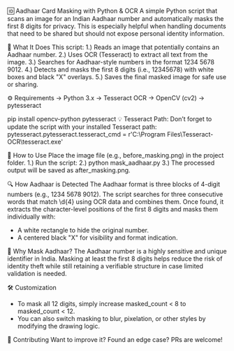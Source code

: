 🆔 Aadhaar Card Masking with Python & OCR
A simple Python script that scans an image for an Indian Aadhaar number and automatically masks the first 8 digits for privacy. This is especially helpful when handling documents that need to be shared but should not expose personal identity information.

🧠 What It Does
This script:
1.) Reads an image that potentially contains an Aadhaar number.
2.) Uses OCR (Tesseract) to extract all text from the image.
3.) Searches for Aadhaar-style numbers in the format 1234 5678 9012.
4.) Detects and masks the first 8 digits (i.e., 12345678) with white boxes and black "X" overlays.
5.) Saves the final masked image for safe use or sharing.

⚙️ Requirements
-> Python 3.x
-> Tesseract OCR
-> OpenCV (cv2)
-> pytesseract

pip install opencv-python pytesseract
💡 Tesseract Path: Don’t forget to update the script with your installed Tesseract path:
pytesseract.pytesseract.tesseract_cmd = r'C:\Program Files\Tesseract-OCR\tesseract.exe'

🚀 How to Use
Place the image file (e.g., before_masking.png) in the project folder.
1.) Run the script:
2.) python mask_aadhaar.py
3.) The processed output will be saved as after_masking.png.

🔍 How Aadhaar is Detected
The Aadhaar format is three blocks of 4-digit numbers (e.g., 1234 5678 9012). The script searches for three consecutive words that match \d{4} using OCR data and combines them.
Once found, it extracts the character-level positions of the first 8 digits and masks them individually with:
- A white rectangle to hide the original number.
- A centered black "X" for visibility and format indication.

🔐 Why Mask Aadhaar?
The Aadhaar number is a highly sensitive and unique identifier in India. Masking at least the first 8 digits helps reduce the risk of identity theft while still retaining a verifiable structure in case limited validation is needed.

🛠 Customization
- To mask all 12 digits, simply increase masked_count < 8 to masked_count < 12.
- You can also switch masking to blur, pixelation, or other styles by modifying the drawing logic.

🤝 Contributing
Want to improve it? Found an edge case? PRs are welcome!
